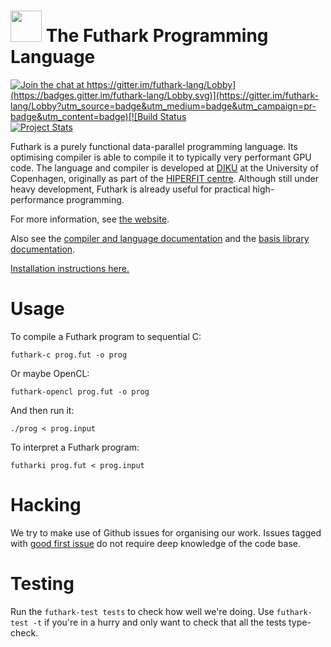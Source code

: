<img src="assets/logo.svg" height="50px"/> The Futhark Programming Language
==========

[![Join the chat at https://gitter.im/futhark-lang/Lobby](https://badges.gitter.im/futhark-lang/Lobby.svg)](https://gitter.im/futhark-lang/Lobby?utm_source=badge&utm_medium=badge&utm_campaign=pr-badge&utm_content=badge)[![Build Status](https://travis-ci.org/diku-dk/futhark.svg?branch=master)](https://travis-ci.org/diku-dk/futhark) [![Project Stats](https://www.openhub.net/p/futharkcompiler/widgets/project_thin_badge.gif)](https://www.openhub.net/p/futharkcompiler)

Futhark is a purely functional data-parallel programming language.
Its optimising compiler is able to compile it to typically very
performant GPU code.  The language and compiler is developed at
[DIKU](http://diku.dk) at the University of Copenhagen, originally as
part of the [HIPERFIT centre](http://hiperfit.dk).  Although still
under heavy development, Futhark is already useful for practical
high-performance programming.

For more information, see [the website](http://futhark-lang.org).

Also see the [compiler and language
documentation](http://futhark.readthedocs.io) and the [basis library
documentation](https://futhark-lang.org/docs).

[Installation instructions here.](http://futhark.readthedocs.io/en/latest/installation.html)

Usage
=====

To compile a Futhark program to sequential C:

    futhark-c prog.fut -o prog

Or maybe OpenCL:

    futhark-opencl prog.fut -o prog

And then run it:

    ./prog < prog.input

To interpret a Futhark program:

    futharki prog.fut < prog.input

Hacking
=======

We try to make use of Github issues for organising our work.  Issues
tagged with
[good first issue](https://github.com/diku-dk/futhark/issues?q=is%3Aissue+is%3Aopen+label%3A%22good+first+issue%22)
do not require deep knowledge of the code base.

Testing
=======

Run the `futhark-test tests` to check how well we're doing.  Use
`futhark-test -t` if you're in a hurry and only want to check that all
the tests type-check.

